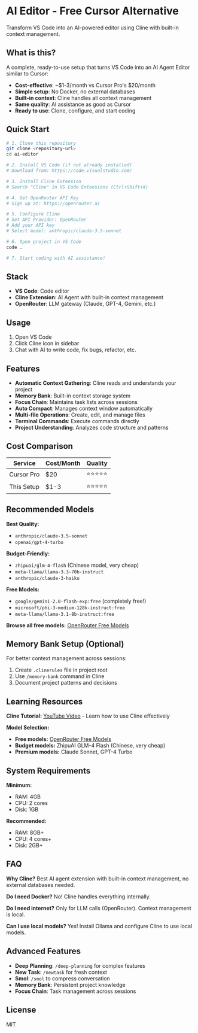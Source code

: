 # AI Editor - Free Cursor Alternative

Transform VS Code into an AI-powered editor using Cline with built-in context management.

## What is this?

A complete, ready-to-use setup that turns VS Code into an AI Agent Editor similar to Cursor:
- **Cost-effective**: ~$1-3/month vs Cursor Pro's $20/month
- **Simple setup**: No Docker, no external databases
- **Built-in context**: Cline handles all context management
- **Same quality**: AI assistance as good as Cursor
- **Ready to use**: Clone, configure, and start coding

## Quick Start

```bash
# 1. Clone this repository
git clone <repository-url>
cd ai-editor

# 2. Install VS Code (if not already installed)
# Download from: https://code.visualstudio.com/

# 3. Install Cline Extension
# Search "Cline" in VS Code Extensions (Ctrl+Shift+X)

# 4. Get OpenRouter API Key
# Sign up at: https://openrouter.ai

# 5. Configure Cline
# Set API Provider: OpenRouter
# Add your API key
# Select model: anthropic/claude-3.5-sonnet

# 6. Open project in VS Code
code .

# 7. Start coding with AI assistance!
```

## Stack

- **VS Code**: Code editor
- **Cline Extension**: AI Agent with built-in context management
- **OpenRouter**: LLM gateway (Claude, GPT-4, Gemini, etc.)

## Usage

1. Open VS Code
2. Click Cline icon in sidebar
3. Chat with AI to write code, fix bugs, refactor, etc.

## Features

- **Automatic Context Gathering**: Cline reads and understands your project
- **Memory Bank**: Built-in context storage system
- **Focus Chain**: Maintains task lists across sessions
- **Auto Compact**: Manages context window automatically
- **Multi-file Operations**: Create, edit, and manage files
- **Terminal Commands**: Execute commands directly
- **Project Understanding**: Analyzes code structure and patterns

## Cost Comparison

| Service | Cost/Month | Quality |
|---------|------------|---------|
| Cursor Pro | $20 | ⭐⭐⭐⭐⭐ |
| This Setup | $1-3 | ⭐⭐⭐⭐⭐ |

## Recommended Models

**Best Quality:**
- `anthropic/claude-3.5-sonnet`
- `openai/gpt-4-turbo`

**Budget-Friendly:**
- `zhipuai/glm-4-flash` (Chinese model, very cheap)
- `meta-llama/llama-3.3-70b-instruct`
- `anthropic/claude-3-haiku`

**Free Models:**
- `google/gemini-2.0-flash-exp:free` (completely free!)
- `microsoft/phi-3-medium-128k-instruct:free`
- `meta-llama/llama-3.1-8b-instruct:free`

**Browse all free models:** [OpenRouter Free Models](https://openrouter.ai/models?max_price=0&order=context-high-to-low&q=free)

## Memory Bank Setup (Optional)

For better context management across sessions:

1. Create `.clinerules` file in project root
2. Use `/memory-bank` command in Cline
3. Document project patterns and decisions

## Learning Resources

**Cline Tutorial:** [YouTube Video](https://www.youtube.com/watch?v=UBqh6ud5LqY) - Learn how to use Cline effectively

**Model Selection:**
- **Free models:** [OpenRouter Free Models](https://openrouter.ai/models?max_price=0&order=context-high-to-low&q=free)
- **Budget models:** ZhipuAI GLM-4 Flash (Chinese, very cheap)
- **Premium models:** Claude Sonnet, GPT-4 Turbo

## System Requirements

**Minimum:**
- RAM: 4GB
- CPU: 2 cores
- Disk: 1GB

**Recommended:**
- RAM: 8GB+
- CPU: 4 cores+
- Disk: 2GB+

## FAQ

**Why Cline?**
Best AI agent extension with built-in context management, no external databases needed.

**Do I need Docker?**
No! Cline handles everything internally.

**Do I need internet?**
Only for LLM calls (OpenRouter). Context management is local.

**Can I use local models?**
Yes! Install Ollama and configure Cline to use local models.

## Advanced Features

- **Deep Planning**: `/deep-planning` for complex features
- **New Task**: `/newtask` for fresh context
- **Smol**: `/smol` to compress conversation
- **Memory Bank**: Persistent project knowledge
- **Focus Chain**: Task management across sessions

## License

MIT